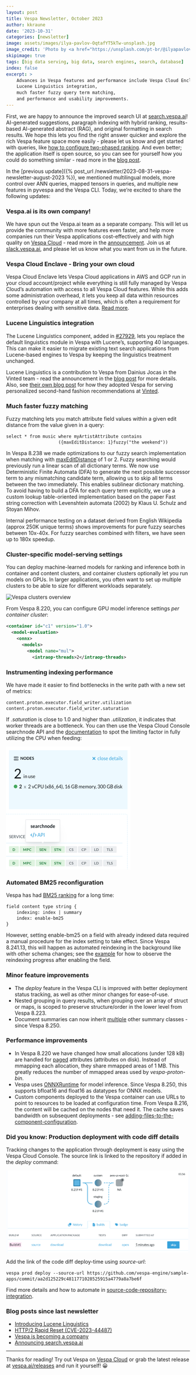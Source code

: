 ```yaml
---
layout: post
title: Vespa Newsletter, October 2023
author: kkraune
date: '2023-10-31'
categories: [newsletter]
image: assets/images/ilya-pavlov-OqtafYT5kTw-unsplash.jpg
image_credit: 'Photo by <a href="https://unsplash.com/pt-br/@ilyapavlov?utm_source=unsplash&utm_medium=referral&utm_content=creditCopyText">Ilya Pavlov</a> on <a href="https://unsplash.com/photos/OqtafYT5kTw?utm_source=unsplash&utm_medium=referral&utm_content=creditCopyText">Unsplash</a>'
skipimage: true
tags: [big data serving, big data, search engines, search, database]
index: false
excerpt: >
    Advances in Vespa features and performance include Vespa Cloud Enclave,
    Lucene Linguistics integration,
    much faster fuzzy query term matching,
    and performance and usability improvements.
---
```


First, we are happy to announce the improved search UI at [search.vespa.ai](https://search.vespa.ai/)!
AI-generated suggestions, paragraph indexing with hybrid ranking, results-based AI-generated abstract (RAG),
and original formatting in search results.
We hope this lets you find the right answer quicker and explore the rich Vespa feature space more easily -
please let us know and get started with queries,
like [how to configure two-phased ranking](https://search.vespa.ai/search?query=how%20to%20configure%20two-phased%20ranking).
And even better; the application itself is open source, so you can see for yourself how you could do something similar -
read more in the [blog post](https://blog.vespa.ai/search-vespa-ai/).

In the [previous update]({% post_url /newsletter/2023-08-31-vespa-newsletter-august-2023 %}),
we mentioned multilingual models, more control over ANN queries, mapped tensors in queries,
and multiple new features in pyvespa and the Vespa CLI.
Today, we’re excited to share the following updates:


### Vespa.ai is its own company!
We have spun out the Vespa.ai team as a separate company.
This will let us provide the community with more features even faster,
and help more companies run their Vespa applications cost-effectively
and with high quality on [Vespa Cloud](https://cloud.vespa.ai/) -
read more in the [announcement](https://blog.vespa.ai/vespa-is-becoming-its-own-company/).
Join us at [slack.vespa.ai](http://slack.vespa.ai/),
and please let us know what you want from us in the future.


### Vespa Cloud Enclave - Bring your own cloud
Vespa Cloud Enclave lets Vespa Cloud applications in AWS and GCP run in your cloud account/project
while everything is still fully managed by Vespa Cloud’s automation with access to all Vespa Cloud features.
While this adds some administration overhead,
it lets you keep all data within resources controlled by your company at all times,
which is often a requirement for enterprises dealing with sensitive data.
[Read more](https://cloud.vespa.ai/en/enclave/).


### Lucene Linguistics integration
The Lucene Linguistics component, added in [#27929](https://github.com/vespa-engine/vespa/pull/27929),
lets you replace the default linguistics module in Vespa with Lucene’s, supporting 40 languages.
This can make it easier to migrate existing text search applications from Lucene-based engines to Vespa
by keeping the linguistics treatment unchanged.

Lucene Linguistics is a contribution to Vespa from Dainius Jocas in the Vinted team -
read the announcement in the [blog post](https://blog.vespa.ai/lucene-linguistics/) for more details.
Also, see [their own blog post](https://vinted.engineering/2023/10/09/adopting-vespa-for-recommendation-retrieval/)
for how they adopted Vespa for serving personalized second-hand fashion recommendations at [Vinted](https://www.vinted.com/).


### Much faster fuzzy matching
Fuzzy matching lets you match attribute field values within a given edit distance from the value given in a query:


    select * from music where myArtistAttribute contains
                        ({maxEditDistance: 1}fuzzy("the weekend"))


In Vespa 8.238 we made optimizations to our fuzzy search implementation when matching with
[maxEditDistance](https://docs.vespa.ai/en/reference/query-language-reference.html#maxeditdistance) of 1 or 2.
Fuzzy searching would previously run a linear scan of all dictionary terms.
We now use Deterministic Finite Automata (DFA) to generate the next possible successor term to any mismatching candidate term,
allowing us to skip all terms between the two immediately.
This enables sublinear dictionary matching.
To avoid having to build a DFA for each query term explicitly,
we use a custom lookup table-oriented implementation based on the paper Fast string correction with Levenshtein automata (2002)
by Klaus U. Schulz and Stoyan Mihov.

Internal performance testing on a dataset derived from English Wikipedia (approx 250K unique terms)
shows improvements for pure fuzzy searches between 10x-40x.
For fuzzy searches combined with filters, we have seen up to 180x speedup.


### Cluster-specific model-serving settings
You can deploy machine-learned models for ranking and inference both in container and content clusters,
and container clusters optionally let you run models on GPUs.
In larger applications, you often want to set up multiple clusters to be able to size for different workloads separately.

![Vespa clusters overview](https://docs.vespa.ai/assets/img/vespa-overview.svg)

From Vespa 8.220, you can configure GPU model inference settings _per container cluster_:

```xml
<container id="c1" version="1.0">
  <model-evaluation>
    <onnx>
      <models>
        <model name="mul">
          <intraop-threads>2</intraop-threads>
```


### Instrumenting indexing performance
We have made it easier to find bottlenecks in the write path with a new set of metrics:

    content.proton.executor.field_writer.utilization
    content.proton.executor.field_writer.saturation

If _.saturation_ is close to 1.0 and higher than _.utilization_, it indicates that worker threads are a bottleneck.
You can then use the Vespa Cloud Console searchnode API
and the [documentation](https://docs.vespa.ai/en/performance/sizing-feeding.html#bottlenecks)
to spot the limiting factor in fully utilizing the CPU when feeding:

![searchnode API](/assets/2023-10-31-newsletter/searchnode-API.png)


### Automated BM25 reconfiguration
Vespa has had [BM25 ranking](https://docs.vespa.ai/en/reference/bm25.html) for a long time:

    field content type string {
        indexing: index | summary
        index: enable-bm25
    }

However, setting enable-bm25 on a field with already indexed data required a manual procedure for the index setting to take effect.
Since Vespa 8.241.13, this will happen as automated reindexing in the background like with other schema changes;
see the [example](https://docs.vespa.ai/en/reference/bm25.html#example)
for how to observe the reindexing progress after enabling the field.


### Minor feature improvements
* The _deploy_ feature in the Vespa CLI is improved with better deployment status tracking,
  as well as other minor changes for ease-of-use.
* Nested grouping in query results, when grouping over an array of struct or maps,
  is scoped to preserve structure/order in the lower level from Vespa 8.223.
* Document summaries can now inherit [multiple](https://docs.vespa.ai/en/reference/schema-reference.html#document-summary)
  other summary classes - since Vespa 8.250.


### Performance improvements
* In Vespa 8.220 we have changed how small allocations (under 128 kB)
  are handled for [paged](https://docs.vespa.ai/en/attributes.html#paged-attributes) attributes (attributes on disk).
  Instead of mmapping each allocation, they share mmapped areas of 1 MB.
  This greatly reduces the number of mmapped areas used by _vespa-proton-bin_.
* Vespa uses [ONNXRuntime](https://onnxruntime.ai/) for model inference.
  Since Vespa 8.250, this supports bfloat16 and float16 as datatypes for ONNX models.
* Custom components deployed to the Vespa container can use URLs to point to resources to be loaded at configuration time.
  From Vespa 8.216, the content will be cached on the nodes that need it.
  The cache saves bandwidth on subsequent deployments -
  see [adding-files-to-the-component-configuration](https://docs.vespa.ai/en/configuring-components.html#adding-files-to-the-component-configuration).


### Did you know: Production deployment with code diff details
Tracking changes to the application through deployment is easy using the Vespa Cloud Console.
The source link is linked to the repository if added in the _deploy_ command:

![Deploy with diff](/assets/2023-10-31-newsletter/deploy.png)

Add the link of the code diff deploy-time using _source-url_:

    vespa prod deploy --source-url https://github.com/vespa-engine/sample-apps/commit/aa2d125229c4811771028525915a4779a8a7be6f

Find more details and how to automate in
[source-code-repository-integration](https://cloud.vespa.ai/en/automated-deployments#source-code-repository-integration).


### Blog posts since last newsletter
* [Introducing Lucene Linguistics](https://blog.vespa.ai/lucene-linguistics/)
* [HTTP/2 Rapid Reset (CVE-2023-44487)](https://blog.vespa.ai/cve-2023-44487/)
* [Vespa is becoming a company](https://blog.vespa.ai/vespa-is-becoming-its-own-company/)
* [Announcing search.vespa.ai](https://blog.vespa.ai/search-vespa-ai/)

----

Thanks for reading! Try out Vespa on [Vespa Cloud](https://cloud.vespa.ai/)
or grab the latest release at [vespa.ai/releases](https://vespa.ai/releases) and run it yourself! &#x1F600;
